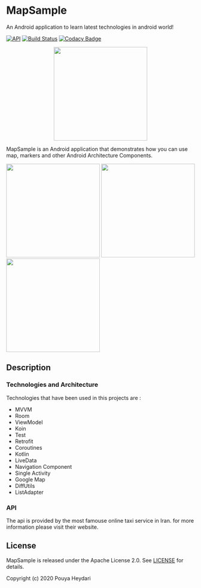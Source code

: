 # MapSample
An Android application to learn latest technologies in android world!

[![API](https://img.shields.io/badge/API-21%2B-brightgreen.svg?style=flat)](https://android-arsenal.com/api?level=21)
[![Build Status](https://travis-ci.org/SirLordPouya/MapSample.svg?branch=master)](https://travis-ci.org/SirLordPouya/MapSample)
[![Codacy Badge](https://app.codacy.com/project/badge/Grade/285103ecc0d34b948543d49045c05880)](https://www.codacy.com/manual/SirLordPouya/MapSample?utm_source=github.com&amp;utm_medium=referral&amp;utm_content=SirLordPouya/MapSample&amp;utm_campaign=Badge_Grade)
<p align="center">
<img src="https://raw.githubusercontent.com/SirLordPouya/MusicManager/master/shots/appicon.png" width="250">
</p>

MapSample is an Android application that demonstrates how you can use map, markers and other Android Architecture Components.

<img src="https://raw.githubusercontent.com/SirLordPouya/MapSample/master/pics/Screenshot_1.png" width="250"> <img src="https://raw.githubusercontent.com/SirLordPouya/MapSample/master/pics/Screenshot_2.png" width="250"> <img src="https://raw.githubusercontent.com/SirLordPouya/MapSample/master/pics/Screenshot_3.png" width="250">

## Description

### Technologies and Architecture

Technologies that have been used in this projects are :

*   MVVM
*   Room
*   ViewModel
*   Koin
*   Test
*   Retrofit
*   Coroutines
*   Kotlin
*   LiveData
*   Navigation Component
*   Single Activity
*   Google Map
*   DiffUtils
*   ListAdapter

### API

The api is provided by the most famouse online taxi service in Iran. for more information please visit their website.

## License

MapSample is released under the Apache License 2.0. See [LICENSE](https://github.com/SirLordPouya/MapSample/blob/master/LICENSE.md) for details.

Copyright (c) 2020 Pouya Heydari
